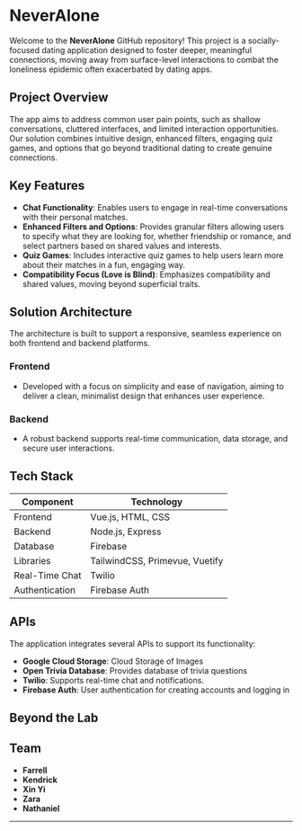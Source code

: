 # NeverAlone

Welcome to the **NeverAlone** GitHub repository! This project is a socially-focused dating application designed to foster deeper, meaningful connections, moving away from surface-level interactions to combat the loneliness epidemic often exacerbated by dating apps.

## Project Overview

The app aims to address common user pain points, such as shallow conversations, cluttered interfaces, and limited interaction opportunities. Our solution combines intuitive design, enhanced filters, engaging quiz games, and options that go beyond traditional dating to create genuine connections.

## Key Features

- **Chat Functionality**: Enables users to engage in real-time conversations with their personal matches.
- **Enhanced Filters and Options**: Provides granular filters allowing users to specify what they are looking for, whether friendship or romance, and select partners based on shared values and interests.
- **Quiz Games**: Includes interactive quiz games to help users learn more about their matches in a fun, engaging way.
- **Compatibility Focus (Love is Blind)**: Emphasizes compatibility and shared values, moving beyond superficial traits.

## Solution Architecture

The architecture is built to support a responsive, seamless experience on both frontend and backend platforms.

### Frontend

- Developed with a focus on simplicity and ease of navigation, aiming to deliver a clean, minimalist design that enhances user experience.

### Backend

- A robust backend supports real-time communication, data storage, and secure user interactions.

## Tech Stack

| Component      | Technology                    |
|----------------|-----------------------------  |
| Frontend       | Vue.js, HTML, CSS             |
| Backend        | Node.js, Express              |
| Database       | Firebase                      |
| Libraries      | TailwindCSS, Primevue, Vuetify|
| Real-Time Chat | Twilio                        |
| Authentication | Firebase Auth                 |

## APIs

The application integrates several APIs to support its functionality:

- **Google Cloud Storage**: Cloud Storage of Images
- **Open Trivia Database**: Provides database of trivia questions
- **Twilio**: Supports real-time chat and notifications.
- **Firebase Auth**: User authentication for creating accounts and logging in

## Beyond the Lab



## Team

- **Farrell**
- **Kendrick**
- **Xin Yi**
- **Zara**
- **Nathaniel**

---

